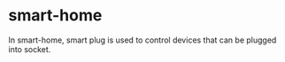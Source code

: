 # smart-home
In smart-home, smart plug is used to control devices that can be plugged into socket. 
